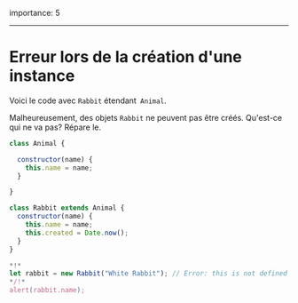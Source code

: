 importance: 5

---

# Erreur lors de la création d'une instance

Voici le code avec `Rabbit` étendant` Animal`.

Malheureusement, des objets `Rabbit` ne peuvent pas être créés.
Qu'est-ce qui ne va pas? Répare le.
```js run
class Animal {

  constructor(name) {
    this.name = name;
  }

}

class Rabbit extends Animal {
  constructor(name) { 
    this.name = name;
    this.created = Date.now();
  }
}

*!*
let rabbit = new Rabbit("White Rabbit"); // Error: this is not defined
*/!*
alert(rabbit.name);
```
